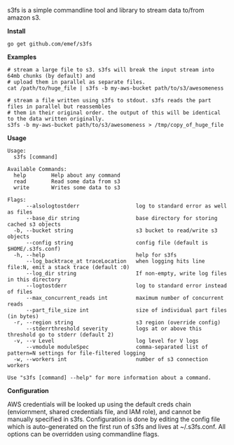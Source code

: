 s3fs is a simple commandline tool and library to stream data to/from amazon s3. 

**Install**

```
go get github.com/emef/s3fs
```

**Examples**

```
# stream a large file to s3. s3fs will break the input stream into 64mb chunks (by default) and
# upload them in parallel as separate files. 
cat /path/to/huge_file | s3fs -b my-aws-bucket path/to/s3/awesomeness
```

```
# stream a file written using s3fs to stdout. s3fs reads the part files in parallel but reassembles
# them in their original order. the output of this will be identical to the data written originally.
s3fs -b my-aws-bucket path/to/s3/awesomeness > /tmp/copy_of_huge_file
```

**Usage**

```
Usage:
  s3fs [command]

Available Commands:
  help        Help about any command
  read        Read some data from s3
  write       Writes some data to s3

Flags:
      --alsologtostderr                  log to standard error as well as files
      --base_dir string                  base directory for storing cached s3 objects
  -b, --bucket string                    s3 bucket to read/write s3 objects
      --config string                    config file (default is $HOME/.s3fs.conf)
  -h, --help                             help for s3fs
      --log_backtrace_at traceLocation   when logging hits line file:N, emit a stack trace (default :0)
      --log_dir string                   If non-empty, write log files in this directory
      --logtostderr                      log to standard error instead of files
      --max_concurrent_reads int         maximum number of concurrent reads
      --part_file_size int               size of individual part files (in bytes)
  -r, --region string                    s3 region (override config)
      --stderrthreshold severity         logs at or above this threshold go to stderr (default 2)
  -v, --v Level                          log level for V logs
      --vmodule moduleSpec               comma-separated list of pattern=N settings for file-filtered logging
  -w, --workers int                      number of s3 connection workers

Use "s3fs [command] --help" for more information about a command.
```

**Configuration**

AWS credentials will be looked up using the default creds chain (enviornment, shared credentials 
file, and IAM role), and cannot be manually specified in s3fs. Configuration is done by editing
the config file which is auto-generated on the first run of s3fs and lives at ~/.s3fs.conf. All
options can be overridden using commandline flags.
